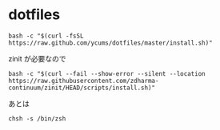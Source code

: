 # dotfiles

```shell
bash -c "$(curl -fsSL https://raw.github.com/ycums/dotfiles/master/install.sh)"
```

zinit が必要なので
```shell
bash -c "$(curl --fail --show-error --silent --location https://raw.githubusercontent.com/zdharma-continuum/zinit/HEAD/scripts/install.sh)"
```

あとは 
```shell
chsh -s /bin/zsh
``` 
